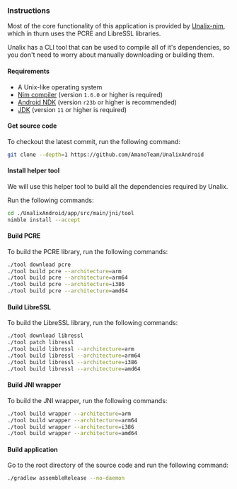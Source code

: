 ### Instructions

Most of the core functionality of this application is provided by [Unalix-nim](https://github.com/AmanoTeam/Unalix-nim), which in thurn uses the PCRE and LibreSSL libraries.

Unalix has a CLI tool that can be used to compile all of it's dependencies, so you don't need to worry about manually downloading or building them.

#### Requirements

- A Unix-like operating system
- [Nim compiler](https://nim-lang.org/install_unix.html) (version `1.6.0` or higher is required)
- [Android NDK](https://developer.android.com/ndk/downloads) (version `r23b` or higher is recommended)
- [JDK](https://adoptium.net/) (version `11` or higher is required)

#### Get source code

To checkout the latest commit, run the following command:

```bash
git clone --depth=1 https://github.com/AmanoTeam/UnalixAndroid
```

#### Install helper tool

We will use this helper tool to build all the dependencies required by Unalix.

Run the following commands:

```bash
cd ./UnalixAndroid/app/src/main/jni/tool
nimble install --accept
```

#### Build PCRE

To build the PCRE library, run the following commands:

```bash
./tool download pcre
./tool build pcre --architecture=arm
./tool build pcre --architecture=arm64
./tool build pcre --architecture=i386
./tool build pcre --architecture=amd64
```

#### Build LibreSSL

To build the LibreSSL library, run the following commands:

```bash
./tool download libressl
./tool patch libressl
./tool build libressl --architecture=arm
./tool build libressl --architecture=arm64
./tool build libressl --architecture=i386
./tool build libressl --architecture=amd64
```

#### Build JNI wrapper

To build the JNI wrapper, run the following commands:

```bash
./tool build wrapper --architecture=arm
./tool build wrapper --architecture=arm64
./tool build wrapper --architecture=i386
./tool build wrapper --architecture=amd64
```

#### Build application

Go to the root directory of the source code and run the following command:

```bash
./gradlew assembleRelease --no-daemon
```

